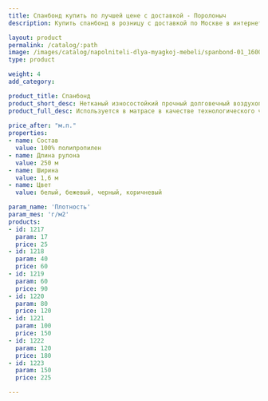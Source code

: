 ```yaml
---
title: Спанбонд купить по лучшей цене с доставкой - Поролоныч
description: Купить спанбонд в розницу с доставкой по Москве в интернет-магазине Поролоныча.

layout: product
permalink: /catalog/:path
image: /images/catalog/napolniteli-dlya-myagkoj-mebeli/spanbond-01_1600w.jpg
type: product

weight: 4
add_category: 

product_title: Спанбонд
product_short_desc: Нетканый износостойкий прочный долговечный воздухопроницаемый материал.
product_full_desc: Используется в матрасе в качестве технологического чехла, для укрытия посевов, дачных теплиц, для защиты от неблагоприятных погодных условий, при пошиве медицинской одежды и одноразового постельного белья. Материал легок и защищает мягкие наполнители матраса от изнашивания. Спанбонд равномерно распределяет вес на пружины блока.
        
price_after: "м.п."
properties:
- name: Состав
  value: 100% полипропилен
- name: Длина рулона
  value: 250 м
- name: Ширина
  value: 1,6 м
- name: Цвет
  value: белый, бежевый, черный, коричневый

param_name: 'Плотность'
param_mes: 'г/м2'
products:
- id: 1217
  param: 17
  price: 25
- id: 1218
  param: 40
  price: 60
- id: 1219
  param: 60
  price: 90
- id: 1220
  param: 80
  price: 120
- id: 1221
  param: 100
  price: 150
- id: 1222
  param: 120
  price: 180
- id: 1223
  param: 150
  price: 225

---
```

